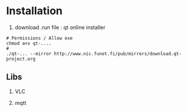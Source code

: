 # Installation
1. download .run file : qt online installer
```
# Permissions / Allow exe
chmod a+x qt-....
# 
./qt-... --mirror http://www.nic.funet.fi/pub/mirrors/download.qt-project.org
```

## Libs
1. VLC


2. mqtt

